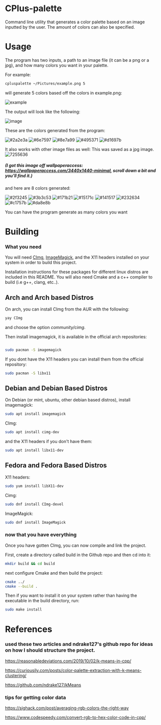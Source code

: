 # CPlus-palette
Command line utility that generates a color palette based on an image inputted by the user. The amount of colors can also be specified.

# Usage

The program has two inputs, a path to an image file (it can be a png or a jpg), and how many colors you want in your
palette.

For example:

```bash
cpluspalette ~/Pictures/example.png 5
```
will generate 5 colors based off the colors in example.png:

![example](https://user-images.githubusercontent.com/90001607/187527831-1b01609d-0846-4d59-afc9-a698982a06a0.png)

The output will look like the following:

![image](https://user-images.githubusercontent.com/90001607/187527765-840ba92d-d2e2-4c79-a548-3d9413be511a.png)

These are the colors generated from the program:


![#2a2e3a](https://user-images.githubusercontent.com/90001607/187529250-57aae882-766e-4ce7-a01e-776bc4f5aa42.png)
![#6e7597](https://user-images.githubusercontent.com/90001607/187529252-d95fd989-ba84-4c71-aeba-7975d8616e6a.png)
![#8e7a99](https://user-images.githubusercontent.com/90001607/187529254-42f6424b-68f0-4642-a47e-e362d836de75.png)
![#495371](https://user-images.githubusercontent.com/90001607/187529256-f59605ba-ccbc-4a01-a08e-ee46e2c2f6fd.png)
![#d1697b](https://user-images.githubusercontent.com/90001607/187529258-284d44ab-b04b-402f-98b7-6609c241a45d.png)


It also works with other image files as well:
This was saved as a jpg image.
![7255636](https://user-images.githubusercontent.com/90001607/185774868-909d7f8c-19cc-4272-a304-63691b3d5d2b.jpg)
##### (I got this image off wallpaperaccess: https://wallpaperaccess.com/3440x1440-minimal, scroll down a bit and you'll find it.)

and here are 8 colors generated:

![#2f3245](https://user-images.githubusercontent.com/90001607/187530226-1d9da401-857b-4221-be74-453ccefb2624.png)
![#3b3c53](https://user-images.githubusercontent.com/90001607/187530230-dbfb7ebf-6bf5-46c2-83ef-fff7793d905c.png)
![#171b21](https://user-images.githubusercontent.com/90001607/187530231-b147ecf8-d875-4dd2-a04d-55470d471222.png)
![#15171c](https://user-images.githubusercontent.com/90001607/187530234-24f71430-9c01-47c0-8e49-44713de8fa61.png)
![#141517](https://user-images.githubusercontent.com/90001607/187530235-fd598e1e-931c-41a8-b39f-36c29c4a9b5f.png)
![#232634](https://user-images.githubusercontent.com/90001607/187530236-10b515f8-863a-45fd-b63e-896c03eae54d.png)
![#c1757b](https://user-images.githubusercontent.com/90001607/187530237-78f70ec5-0b5d-4da8-88fd-7db57c665e3f.png)
![#da8e8b](https://user-images.githubusercontent.com/90001607/187530239-888ca422-7365-46b8-b002-165f000ce818.png)



You can have the program generate as many colors you want

# Building

### What you need

You will need [CImg](https://www.cimg.eu/index.html), [ImageMagick](https://imagemagick.org/index.php), and the X11 headers installed on your system in order to build this project.



Installation instructions for these packages for different linux distros are included in this README. 
You will also need Cmake and a c++ compiler to build (i.e g++, clang, etc..).

## Arch and Arch based Distros

On arch, you can install CImg from the AUR with the following:
```bash
yay CImg
```
and choose the option *community/cimg*.

Then install imagemagick, it is available in the official arch repositories:
```bash

sudo pacman -S imagemagick
```
If you dont have the X11 headers you can install them from the official repository:
```bash
sudo pacman -S libx11

```
## Debian and Debian Based Distros

On Debian (or mint, ubuntu, other debian based distros), install imagemagick:
```bash
sudo apt install imagemagick
```
 CImg:
```bash
sudo apt install cimg-dev
```
and the X11 headers if you don't have them:
```bash
sudo apt install libx11-dev
```

## Fedora and Fedora Based Distros

X11 headers:
```bash
sudo yum install libX11-dev
```

Cimg:

```bash
sudo dnf install CImg-devel

```
ImageMagick:
```bash
sudo dnf install ImageMagick
```

### now that you have everything

Once you have gotten CImg, you can now compile and link the project.

First, create a directory called build in the Github repo and then cd into it:
```bash
mkdir build && cd build
```

next configure Cmake and then build the project:
```bash
cmake ../
cmake --build .
```

Then if you want to install it on your system rather than having the executable
in the build directory, run:
```bash
sudo make install
```


# References
### used these two articles and ndrake127's github repo for ideas on how I should structure the project.
https://reasonabledeviations.com/2019/10/02/k-means-in-cpp/

https://curiousily.com/posts/color-palette-extraction-with-k-means-clustering/

https://github.com/ndrake127/kMeans


### tips for getting color data
https://sighack.com/post/averaging-rgb-colors-the-right-way

https://www.codespeedy.com/convert-rgb-to-hex-color-code-in-cpp/
